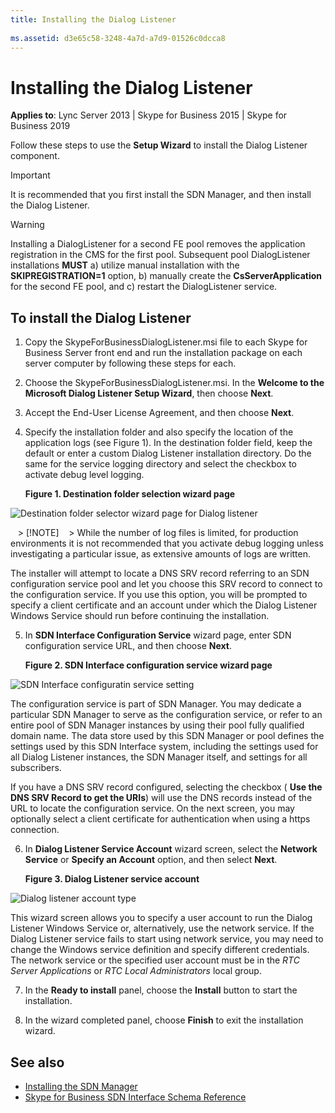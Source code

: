 ```yaml
---
title: Installing the Dialog Listener
 
ms.assetid: d3e65c58-3248-4a7d-a7d9-01526c0dcca8
---
```



# Installing the Dialog Listener


  
    
    

 **Applies to**: Lync Server 2013 | Skype for Business 2015 | Skype for Business 2019

Follow these steps to use the **Setup Wizard** to install the Dialog Listener component.
  
    
    


> [!IMPORTANT]
> It is recommended that you first install the SDN Manager, and then install the Dialog Listener. 
  
    
    
> [!WARNING]
> Installing a DialogListener for a second FE pool removes the application registration in the CMS for the first pool. Subsequent pool DialogListener installations **MUST** a) utilize manual installation with the **SKIPREGISTRATION=1** option, b) manually create the **CsServerApplication** for the second FE pool, and c) restart the DialogListener service.



## To install the Dialog Listener


1. Copy the SkypeForBusinessDialogListener.msi file to each Skype for Business Server front end and run the installation package on each server computer by following these steps for each. 
    
  
2. Choose the SkypeForBusinessDialogListener.msi. In the **Welcome to the Microsoft Dialog Listener Setup Wizard**, then choose **Next**.
    
  
3. Accept the End-User License Agreement, and then choose **Next**.
    
  
4. Specify the installation folder and also specify the location of the application logs (see Figure 1). In the destination folder field, keep the default or enter a custom Dialog Listener installation directory. Do the same for the service logging directory and select the checkbox to activate debug level logging. 
    
   **Figure 1. Destination folder selection wizard page**

  

  ![Destination folder selector wizard page for Dialog listener](../images/abe44d50-9c94-4892-8b02-d8fd206c344b.png)
  

    
   > [!NOTE]
   > While the number of log files is limited, for production environments it is not recommended that you activate debug logging unless investigating a particular issue, as extensive amounts of logs are written. 

   The installer will attempt to locate a DNS SRV record referring to an SDN configuration service pool and let you choose this SRV record to connect to the configuration service. If you use this option, you will be prompted to specify a client certificate and an account under which the Dialog Listener Windows Service should run before continuing the installation.
    
  
5. In **SDN Interface Configuration Service** wizard page, enter SDN configuration service URL, and then choose **Next**.
    
   **Figure 2. SDN Interface configuration service wizard page**

  

  ![SDN Interface configuratin service setting](../images/44362d7e-cec6-476b-b1ef-0e72ee0bb266.png)
  

The configuration service is part of SDN Manager. You may dedicate a particular SDN Manager to serve as the configuration service, or refer to an entire pool of SDN Manager instances by using their pool fully qualified domain name. The data store used by this SDN Manager or pool defines the settings used by this SDN Interface system, including the settings used for all Dialog Listener instances, the SDN Manager itself, and settings for all subscribers. 
    
If you have a DNS SRV record configured, selecting the checkbox ( **Use the DNS SRV Record to get the URIs**) will use the DNS records instead of the URL to locate the configuration service. On the next screen, you may optionally select a client certificate for authentication when using a https connection. 
    
  
6. In **Dialog Listener Service Account** wizard screen, select the **Network Service** or **Specify an Account** option, and then select **Next**.
    
   **Figure 3. Dialog Listener service account**

  

  ![Dialog listener account type](../images/1d36db0f-f1dd-436d-a6fb-fbde5c445b7d.png)
  

This wizard screen allows you to specify a user account to run the Dialog Listener Windows Service or, alternatively, use the network service. If the Dialog Listener service fails to start using network service, you may need to change the Windows service definition and specify different credentials. The network service or the specified user account must be in the  *RTC Server Applications*  or *RTC Local Administrators*  local group.
    
  
7. In the **Ready to install** panel, choose the **Install** button to start the installation.
    
  
8. In the wizard completed panel, choose **Finish** to exit the installation wizard.
    
  

## See also

-  [Installing the SDN Manager](installing-the-sdn-manager.md) 
-  [Skype for Business SDN Interface Schema Reference](skype-for-business-sdn-interface-schema-reference.md)
    
  

